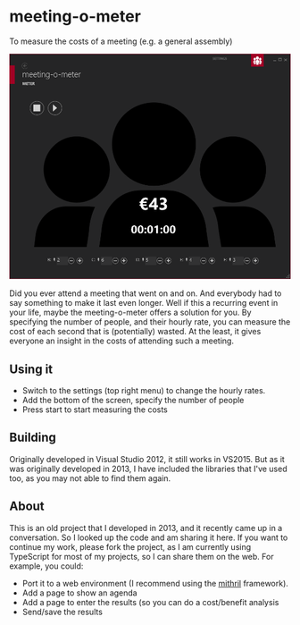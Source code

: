 # meeting-o-meter

To measure the costs of a meeting (e.g. a general assembly)

![Screenshot meeting-o-meter](img/meeting-o-meter.png)

Did you ever attend a meeting that went on and on. And everybody had to say something to make it last even longer. Well if this a recurring event in your life, maybe the meeting-o-meter offers a solution for you. By specifying the number of people, and their hourly rate, you can measure the cost of each second that is (potentially) wasted. At the least, it gives everyone an insight in the costs of attending such a meeting.

## Using it

- Switch to the settings (top right menu) to change the hourly rates.
- Add the bottom of the screen, specify the number of people
- Press start to start measuring the costs

## Building

Originally developed in Visual Studio 2012, it still works in VS2015. But as it was originally developed in 2013, I have included the libraries that I've used too, as you may not able to find them again.

## About

This is an old project that I developed in 2013, and it recently came up in a conversation. So I looked up the code and am sharing it here. If you want to continue my work, please fork the project, as I am currently using TypeScript for most of my projects, so I can share them on the web. For example, you could:

- Port it to a web environment (I recommend using the [mithril](http://mithril.js.org) framework).
- Add a page to show an agenda
- Add a page to enter the results (so you can do a cost/benefit analysis
- Send/save the results
